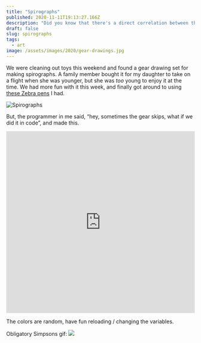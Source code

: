 ```yaml
---
title: "Spirographs"
published: 2020-11-11T19:13:27.166Z
description: "Did you know that there's a direct correlation between the decline of Spirograph and the rise in gang activity? Think about it."
draft: false
slug: spirographs
tags:
  - art
image: /assets/images/2020/gear-drawings.jpg
---
```


We were cleaning out toys this weekend and found a gear drawing set for making spirographs. A family member bought it for my daughter to take on a flight when she was younger, but she was _too_ young to enjoy it at the time. We had more fun with it this week, and finally got around to using [these Zebra pens](https://www.zebrapen.com/product/sarasa-clip-gel-retractable/?source=brand) I had.

![Spirographs](/assets/images/2020/gear-drawings.jpg)

But, the programmer in me said, “hey, sometimes the gear skips, what if we did it in code”, and made this.

<iframe height="486" style="width: 100%;" scrolling="no" title="JS Spirographs" src="https://codepen.io/jjmartucci/embed/RwRqqmP?height=486&theme-id=light&default-tab=result" frameborder="no" loading="lazy" allowtransparency="true" allowfullscreen="true">
  See the Pen <a href='https://codepen.io/jjmartucci/pen/RwRqqmP'>JS Spirographs</a> by Joseph Martucci
  (<a href='https://codepen.io/jjmartucci'>@jjmartucci</a>) on <a href='https://codepen.io'>CodePen</a>.
</iframe>

<script async src="https://static.codepen.io/assets/embed/ei.js"></script>

The colors are random, have fun reloading / changing the variables.

Obligatory Simpsons gif:
<img src="/assets/gifs/spirographs.gif" />

